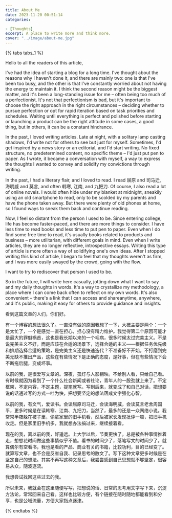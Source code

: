 ```yaml
---
title: About Me
date: 2023-11-20 00:51:14
categories:

- [Thoughts]
excerpt: A place to write more and think more.
cover: "../image/about-me.jpg"
---
```

{% tabs tabs_1 %}

<!-- tab English -->

Hello to all the readers of this article,

I've had the idea of starting a blog for a long time. I've thought about the reasons why I haven't done it, and there are mainly two: one is that I've been too busy, and the other is that I've constantly worried about not having the energy to maintain it. I think the second reason might be the biggest matter, and it's been a long-standing issue for me – often being too much of a perfectionist. It's not that perfectionism is bad, but it's important to choose the right approach in the right circumstances – deciding whether to pursue perfection or opt for rapid iteration based on task priorities and schedules. Waiting until everything is perfect and polished before starting or launching a product can be the right attitude in some cases, a good thing, but in others, it can be a constant hindrance.

In the past, I loved writing articles. Late at night, with a solitary lamp casting shadows, I'd write not for others to see but just for myself. Sometimes, I'd get inspired by a news story or an editorial, and I'd start writing. No fixed structure, no predetermined content, no specific theme – I'd just put pen to paper. As I wrote, it became a conversation with myself, a way to express the thoughts I wanted to convey and solidify my convictions through writing.

In the past, I had a literary flair, and I loved to read. I read 屈原 and 司马迁, 海明威 and 莫言, and often 韩寒, 江南, and 九把刀. Of course, I also read a lot of online novels. I would often hide under my blanket at midnight, sneakily using an old smartphone to read, only to be scolded by my parents and have the phone taken away. But there were plenty of old phones at home, so I found ways to sneak them back and continue reading.

Now, I feel so distant from the person I used to be. Since entering college, life has become faster-paced, and there are more things to consider. I have less time to read books and less time to put pen to paper. Even when I do find some free time to read, it's usually books related to products and business – more utilitarian, with different goals in mind. Even when I write articles, they are no longer reflective, introspective essays. Writing this type of article is more often a way of solidifying one's own ideas. After I stopped writing this kind of article, I began to feel that my thoughts weren't as firm, and I was more easily swayed by the crowd, going with the flow.

I want to try to rediscover that person I used to be.

So in the future, I will write here casually, jotting down what I want to say and my daily thoughts in words. It's a way to crystallize my methodology, a place where I can come back often to reflect on my own words. It's also convenient – there's a link that I can access and shareanytime, anywhere, and it's public, making it easy for others to provide guidance and insights.

<!-- endtab -->

<!-- tab Chinese -->

看到这篇文章的人们，你们好。

有一个博客的想法很久了。一直没有做的原因我想了一下，大概主要是两个：一个是太忙了，一个是感觉一直在担心，担心没有精力维护。我觉得第二个原因可能才是最大的罪魁祸首，这也是我长期以来的一个毛病，很多时候太过完美主义。不是说完美主义不好，而是应该在合适的场景下，选择合适的主义——根据任务优先级和排期选择合适的策略，是完美主义还是快速迭代？不准备好不开始，不打磨到完美无缺不推出产品，这些在有些情况下是正确的态度，是好事，但在有些情况下会不断拖后腿，变成坏事。

以前的我，是很爱写文章的。深夜，孤灯与人影相映。不给别人看，只给自己看。有时候就因为看到了一个什么社会新闻或者社论，青年人的一股劲就上来了。不定框架，不定内容，不定主题，提笔就写。写到后来，就变成了和自己对话，把想要说的话通过写的方式一吐为快，把想要坚定的想法落成文字强化心智。

以前的我，有文气，爱读书。会读屈原司马迁，会读海明威，会读莫言老舍周国平，更多时候是在读韩寒、江南、九把刀，当然了，最多的还是一众网络小说。我常常半夜躲在被子里，偷拿家里的旧手机看，然后被家长发现批评一顿，把旧手机收走。但是家里旧手机多，我就想办法搞过来，继续接着看。

现在的我，离以前的我，好遥远。上大学以后，节奏更快了，总是被各种事情推着走，想想花时间做这些事情似乎不值。看书的时间少了，落笔写文的时间少了。就算偶尔有空看书，我也是看的产品、商业有关的书籍，比较功利，目的已经变了。就算写文章，也不会是反省自我、记录思考的散文了。写下这种文章更多时候是在坚定自己的想法。其实不再写这种文章后，我尝尝感到自己思想就不够坚定，很容易从众，随波逐流。

我想尝试找回这些过去的我。

所以未来，我就会在这里随便写写，把想说的话、日常的思考用文字写下来，沉淀方法论，常常回来自己看。这样也比较方便，有个链接在随时随地都能看到和分享，也是公域流量，方便大家指点迷津。

<!-- endtab -->

{% endtabs %}
